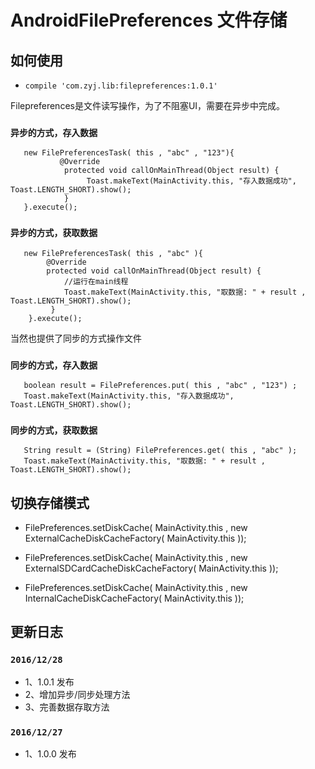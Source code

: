 # AndroidFilePreferences 文件存储

## 如何使用

-  `compile 'com.zyj.lib:filepreferences:1.0.1'`


Filepreferences是文件读写操作，为了不阻塞UI，需要在异步中完成。

### `异步的方式，存入数据`

```
   new FilePreferencesTask( this , "abc" , "123"){
           @Override
            protected void callOnMainThread(Object result) {
                 Toast.makeText(MainActivity.this, "存入数据成功", Toast.LENGTH_SHORT).show();
            }
   }.execute();
```
### `异步的方式，获取数据`

```
   new FilePreferencesTask( this , "abc" ){
        @Override
        protected void callOnMainThread(Object result) {
            //运行在main线程
            Toast.makeText(MainActivity.this, "取数据: " + result , Toast.LENGTH_SHORT).show();
         }
    }.execute();

```

当然也提供了同步的方式操作文件

###  `同步的方式，存入数据`

```
   boolean result = FilePreferences.put( this , "abc" , "123") ;
   Toast.makeText(MainActivity.this, "存入数据成功", Toast.LENGTH_SHORT).show();

```

### `同步的方式，获取数据`

```
   String result = (String) FilePreferences.get( this , "abc" );
   Toast.makeText(MainActivity.this, "取数据: " + result , Toast.LENGTH_SHORT).show();
```


## 切换存储模式

- FilePreferences.setDiskCache( MainActivity.this , new ExternalCacheDiskCacheFactory( MainActivity.this ));

- FilePreferences.setDiskCache( MainActivity.this , new ExternalSDCardCacheDiskCacheFactory( MainActivity.this ));

- FilePreferences.setDiskCache( MainActivity.this , new InternalCacheDiskCacheFactory( MainActivity.this ));


## 更新日志

### `2016/12/28`

- 1、1.0.1 发布
- 2、增加异步/同步处理方法
- 3、完善数据存取方法


### `2016/12/27`

- 1、1.0.0 发布


